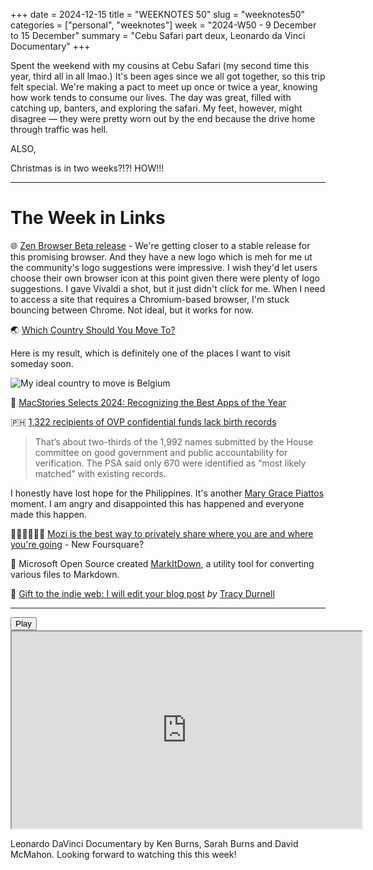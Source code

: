 +++
date = 2024-12-15
title = "WEEKNOTES 50"
slug = "weeknotes50"
categories = ["personal", "weeknotes"]
week = "2024-W50 - 9 December to 15 December"
summary = "Cebu Safari part deux, Leonardo da Vinci Documentary"
+++

Spent the weekend with my cousins at Cebu Safari (my second time this year, third all in all lmao.) It's been ages since we all got together, so this trip felt special. We're making a pact to meet up once or twice a year, knowing how work tends to consume our lives. The day was great, filled with catching up, banters, and exploring the safari. My feet, however, might disagree — they were pretty worn out by the end because the drive home through traffic was hell.

ALSO,

Christmas is in two weeks?!?! HOW!!!

---


# The Week in Links

🌐 [Zen Browser Beta release](https://zen-browser.app/release-notes/#1.0.2-b.0) -  We're getting closer to a stable release for this promising browser. And they have a new logo which is meh for me ut the community's logo suggestions were impressive. I wish they'd let users choose their own browser icon at this point given there were plenty of logo suggestions. I gave Vivaldi a shot, but it just didn't click for me. When I need to access a site that requires a Chromium-based browser, I'm stuck bouncing between Chrome. Not ideal, but it works for now.

🌏 [Which Country Should You Move To?](https://whichcountrytomoveto.com/?ref=krabf.com)

Here is my result, which is definitely one of the places I want to visit someday soon.

![My ideal country to move is Belgium](/weeknotes/weeknotes50/which-country-should-you-move-to-results.jpeg "My ideal country to move is Belgium")

📱 [MacStories Selects 2024: Recognizing the Best Apps of the Year](https://www.macstories.net/stories/macstories-selects-2024-recognizing-the-best-apps-of-the-year/?ref=krabf.com)

🇵🇭 [1,322 recipients of OVP confidential funds lack birth records](https://www.philstar.com/headlines/2024/12/10/2406428/psa-requested-verify-1992-names-alleged-ovp-confidential-fund-recipients/?ref=krabf.com)
> That’s about two-thirds of the 1,992 names submitted by the House committee on good government and public accountability for verification. The PSA said only 670 were identified as “most likely matched” with existing records.

I honestly have lost hope for the Philippines. It's another [Mary Grace Piattos](https://newsinfo.inquirer.net/2012184/mary-grace-piattos-does-not-exist-psa-confirms/?ref=krabf.com) moment. I am angry and disappointed this has happened and everyone made this happen.

🧑🏻‍🤝🏻‍🧑🏻 [Mozi is the best way to privately share where you are and where you're going](https://www.mozi.app/?ref=krabf.com) - New Foursquare?

🔄 Microsoft Open Source created [MarkItDown](https://github.com/microsoft/markitdown), a utility tool for converting various files to Markdown.

📝 [Gift to the indie web: I will edit your blog post](https://tracydurnell.com/2024/12/01/gift-to-the-indie-web-i-will-edit-your-blog-post/?ref=krabf.com) *by* [Tracy Durnell](https://tracydurnell.com)

---

<lite-youtube videoid="aJS-mpU1FDA" style="background-image: url(&quot;https://i.ytimg.com/vi/aJS-mpU1FDA/hqdefault.jpg&quot;);" class="lyt-activated"><button type="button" class="lty-playbtn"><span class="lyt-visually-hidden">Play</span></button><iframe width="560" height="315" title="Play" allow="accelerometer; autoplay; encrypted-media; gyroscope; picture-in-picture" allowfullscreen="" src="https://www.youtube-nocookie.com/embed/aJS-mpU1FDA?autoplay"></iframe></lite-youtube>

Leonardo DaVinci Documentary by Ken Burns, Sarah Burns and David McMahon. Looking forward to watching this this week!